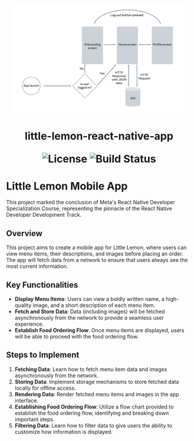 <p align="center">
  <img src="architecture.png" alt="little-lemon-react-native-app" width="460">
</p>

<h1 align="center">little-lemon-react-native-app</h>

<p align="center">
  <img alt="License" src="https://img.shields.io/badge/license-MIT-blue.svg">
  <img alt="Build Status" src="https://img.shields.io/badge/build-passing-teal.svg">
</p>

# Little Lemon Mobile App

This project marked the conclusion of Meta's React Native Developer Specialization Course, representing the pinnacle of the React Native Developer Development Track.

## Overview

This project aims to create a mobile app for Little Lemon, where users can view menu items, their descriptions, and images before placing an order. The app will fetch data from a network to ensure that users always see the most current information.

## Key Functionalities

- **Display Menu Items**: Users can view a boldly written name, a high-quality image, and a short description of each menu item.
- **Fetch and Store Data**: Data (including images) will be fetched asynchronously from the network to provide a seamless user experience.
- **Establish Food Ordering Flow**: Once menu items are displayed, users will be able to proceed with the food ordering flow.

## Steps to Implement

1. **Fetching Data**: Learn how to fetch menu item data and images asynchronously from the network.
2. **Storing Data**: Implement storage mechanisms to store fetched data locally for offline access.
3. **Rendering Data**: Render fetched menu items and images in the app interface.
4. **Establishing Food Ordering Flow**: Utilize a flow chart provided to establish the food ordering flow, identifying and breaking down important steps.
5. **Filtering Data**: Learn how to filter data to give users the ability to customize how information is displayed.


